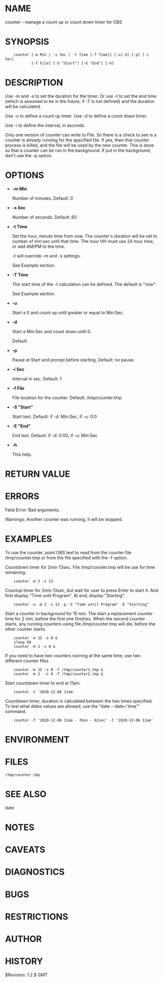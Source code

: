 # NAME

counter - manage a count up or count down timer for OBS

# SYNOPSIS

        counter [-m Min | -s Sec | -t Time [-T Time]] [-u|-d] [-p] [-i Sec]
                [-f File] [-S "Start"] [-E "End"] [-h]

# DESCRIPTION

Use -m and -s to set the duration for the timer. Or use -t to set the
end time (which is assumed to be in the future, if -T is not defined)
and the duration will be calculated.

Use -u to define a count up timer. Use -d to define a count down timer.

Use -i to define the interval, in seconds.

Only one version of counter can write to File. So there is a check to
see is a counter is already running for the specified file. If yes,
then that counter process is killed, and the file will be used by the
new counter.  This is done so that a counter can be run in the
background. If put in the background, don't use the -p option.

# OPTIONS

- **-m Min**

    Number of minutes. Default: 0

- **-s Sec**

    Number of seconds. Default: 60

- **-t Time**

    Set the hour, minute time from now. The counter's duration will be set
    to number of min:sec until that time. The hour HH must use 24 hour time,
    or add AM/PM to the time.

    \-t will override -m and -s settings.

    See Example section.

- **-T Time**

    The start time of the -t calculation can be defined. The default is "now".

    See Example section.

- **-u**

    Start a 0 and count up until greater or equal to Min:Sec.

- **-d**

    Start a Min:Sec and count down until 0.

    Default.

- **-p**

    Pause at Start and prompt before starting.  Default: no pause.

- **-i Sec**

    Interval in sec. Default: 1

- **-f File**

    File location for the counter. Default: /tmp/counter.tmp

- **-S "Start"**

    Start text. Default: if -d: Min:Sec, if -u: 0:0

- **-E "End"**

    End text. Default: if -d: 0:00, if -u: Min:Sec

- **-h**

    This help.

# RETURN VALUE

# ERRORS

Fatal Error: Bad arguments.

Warnings: Another counter was running, it will be stopped.

# EXAMPLES

To use the counter, point OBS text to read from the counter file
/tmp/counter.tmp or from the file specified with the -f option.

Countdown timer for 2min 13sec. File /tmp/counter.tmp will be use for
time remaining.

        counter -m 2 -s 13

Countup timer for 2min 13sec, but wait for user to press Enter to
start it. And first display "Time until Program". At end, display
"Starting".

        counter -u -m 2 -s 13 -p -S "Time until Program" -E "Starting"

Start a counter in background for 15 min. The start 
a replacement counter time for 2 min, before the first one
finishes.  When the second counter starts, any running counters using file
/tmp/counter.tmp will die, before the other counter starts.

        counter -m 15 -s 0 &
        sleep 60
        counter -m 2 -s 0 &

If you need to have two counters running at the same time, use two
different counter files.

        counter -m 15 -s 0 -f /tmp/counter1.tmp &
        counter -m 2  -s 0 -f /tmp/counter2.tmp &

Start countdown timer to end at 11am.

        counter -t '2020-12-06 11am'

Countdown timer, duration is calculated between the two times
specified.  To test what dates values are allowed, use the "date
\--date='time'" command.

        counter -T '2020-12-06 11am - 7min - 62sec' -t '2020-12-06 11am'

# ENVIRONMENT

# FILES

    /tmp/counter.tmp

# SEE ALSO

date

# NOTES

# CAVEATS

# DIAGNOSTICS

# BUGS

# RESTRICTIONS

# AUTHOR

# HISTORY

$Revision: 1.2 $ GMT 
